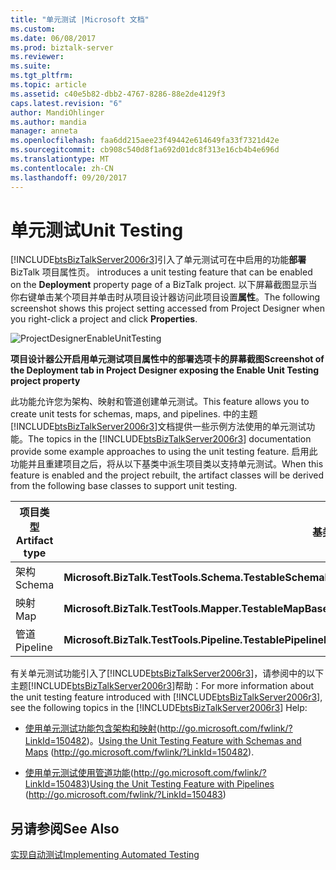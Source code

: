 ```yaml
---
title: "单元测试 |Microsoft 文档"
ms.custom: 
ms.date: 06/08/2017
ms.prod: biztalk-server
ms.reviewer: 
ms.suite: 
ms.tgt_pltfrm: 
ms.topic: article
ms.assetid: c40e5b82-dbb2-4767-8286-88e2de4129f3
caps.latest.revision: "6"
author: MandiOhlinger
ms.author: mandia
manager: anneta
ms.openlocfilehash: faa6dd215aee23f49442e614649fa33f7321d42e
ms.sourcegitcommit: cb908c540d8f1a692d01dc8f313e16cb4b4e696d
ms.translationtype: MT
ms.contentlocale: zh-CN
ms.lasthandoff: 09/20/2017
---
```

# <a name="unit-testing"></a><span data-ttu-id="5f51c-102">单元测试</span><span class="sxs-lookup"><span data-stu-id="5f51c-102">Unit Testing</span></span>
[!INCLUDE[btsBizTalkServer2006r3](../includes/btsbiztalkserver2006r3-md.md)]<span data-ttu-id="5f51c-103">引入了单元测试可在中启用的功能**部署**BizTalk 项目属性页。</span><span class="sxs-lookup"><span data-stu-id="5f51c-103"> introduces a unit testing feature that can be enabled on the **Deployment** property page of a BizTalk project.</span></span> <span data-ttu-id="5f51c-104">以下屏幕截图显示当你右键单击某个项目并单击时从项目设计器访问此项目设置**属性**。</span><span class="sxs-lookup"><span data-stu-id="5f51c-104">The following screenshot shows this project setting accessed from Project Designer when you right-click a project and click **Properties**.</span></span>  
  
 ![](../core/media/projectdesignerenableunittesting.gif "ProjectDesignerEnableUnitTesting")  
  
 <span data-ttu-id="5f51c-105">**项目设计器公开启用单元测试项目属性中的部署选项卡的屏幕截图**</span><span class="sxs-lookup"><span data-stu-id="5f51c-105">**Screenshot of the Deployment tab in Project Designer exposing the Enable Unit Testing project property**</span></span>  
  
 <span data-ttu-id="5f51c-106">此功能允许您为架构、映射和管道创建单元测试。</span><span class="sxs-lookup"><span data-stu-id="5f51c-106">This feature allows you to create unit tests for schemas, maps, and pipelines.</span></span> <span data-ttu-id="5f51c-107">中的主题[!INCLUDE[btsBizTalkServer2006r3](../includes/btsbiztalkserver2006r3-md.md)]文档提供一些示例方法使用的单元测试功能。</span><span class="sxs-lookup"><span data-stu-id="5f51c-107">The topics in the [!INCLUDE[btsBizTalkServer2006r3](../includes/btsbiztalkserver2006r3-md.md)] documentation provide some example approaches to using the unit testing feature.</span></span> <span data-ttu-id="5f51c-108">启用此功能并且重建项目之后，将从以下基类中派生项目类以支持单元测试。</span><span class="sxs-lookup"><span data-stu-id="5f51c-108">When this feature is enabled and the project rebuilt, the artifact classes will be derived from the following base classes to support unit testing.</span></span>  
  
|<span data-ttu-id="5f51c-109">项目类型</span><span class="sxs-lookup"><span data-stu-id="5f51c-109">Artifact type</span></span>|<span data-ttu-id="5f51c-110">基类</span><span class="sxs-lookup"><span data-stu-id="5f51c-110">Base class</span></span>|  
|-------------------|----------------|  
|<span data-ttu-id="5f51c-111">架构</span><span class="sxs-lookup"><span data-stu-id="5f51c-111">Schema</span></span>|<span data-ttu-id="5f51c-112">**Microsoft.BizTalk.TestTools.Schema.TestableSchemaBase**</span><span class="sxs-lookup"><span data-stu-id="5f51c-112">**Microsoft.BizTalk.TestTools.Schema.TestableSchemaBase**</span></span>|  
|<span data-ttu-id="5f51c-113">映射</span><span class="sxs-lookup"><span data-stu-id="5f51c-113">Map</span></span>|<span data-ttu-id="5f51c-114">**Microsoft.BizTalk.TestTools.Mapper.TestableMapBase**</span><span class="sxs-lookup"><span data-stu-id="5f51c-114">**Microsoft.BizTalk.TestTools.Mapper.TestableMapBase**</span></span>|  
|<span data-ttu-id="5f51c-115">管道</span><span class="sxs-lookup"><span data-stu-id="5f51c-115">Pipeline</span></span>|<span data-ttu-id="5f51c-116">**Microsoft.BizTalk.TestTools.Pipeline.TestablePipelineBase**</span><span class="sxs-lookup"><span data-stu-id="5f51c-116">**Microsoft.BizTalk.TestTools.Pipeline.TestablePipelineBase**</span></span>|  
  
 <span data-ttu-id="5f51c-117">有关单元测试功能引入了[!INCLUDE[btsBizTalkServer2006r3](../includes/btsbiztalkserver2006r3-md.md)]，请参阅中的以下主题[!INCLUDE[btsBizTalkServer2006r3](../includes/btsbiztalkserver2006r3-md.md)]帮助：</span><span class="sxs-lookup"><span data-stu-id="5f51c-117">For more information about the unit testing feature introduced with [!INCLUDE[btsBizTalkServer2006r3](../includes/btsbiztalkserver2006r3-md.md)], see the following topics in the [!INCLUDE[btsBizTalkServer2006r3](../includes/btsbiztalkserver2006r3-md.md)] Help:</span></span>  
  
-   <span data-ttu-id="5f51c-118">[使用单元测试功能包含架构和映射](http://go.microsoft.com/fwlink/?LinkId=150482)(http://go.microsoft.com/fwlink/?LinkId=150482)。</span><span class="sxs-lookup"><span data-stu-id="5f51c-118">[Using the Unit Testing Feature with Schemas and Maps](http://go.microsoft.com/fwlink/?LinkId=150482) (http://go.microsoft.com/fwlink/?LinkId=150482).</span></span>  
  
-   <span data-ttu-id="5f51c-119">[使用单元测试使用管道功能](http://go.microsoft.com/fwlink/?LinkId=150483)(http://go.microsoft.com/fwlink/?LinkId=150483)</span><span class="sxs-lookup"><span data-stu-id="5f51c-119">[Using the Unit Testing Feature with Pipelines](http://go.microsoft.com/fwlink/?LinkId=150483) (http://go.microsoft.com/fwlink/?LinkId=150483)</span></span>  
  
## <a name="see-also"></a><span data-ttu-id="5f51c-120">另请参阅</span><span class="sxs-lookup"><span data-stu-id="5f51c-120">See Also</span></span>  
 [<span data-ttu-id="5f51c-121">实现自动测试</span><span class="sxs-lookup"><span data-stu-id="5f51c-121">Implementing Automated Testing</span></span>](../technical-guides/implementing-automated-testing.md)